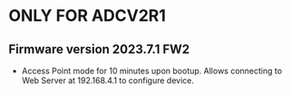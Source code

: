 # ONLY FOR ADCV2R1

## Firmware version 2023.7.1 FW2

- Access Point mode for 10 minutes upon bootup. Allows connecting to Web Server at 192.168.4.1 to configure device.
